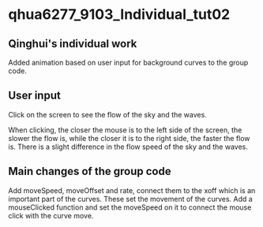 # qhua6277_9103_Individual_tut02

## **Qinghui's individual work**
Added animation based on user input for background curves to the group code.

## **User input**
Click on the screen to see the flow of the sky and the waves. 

When clicking, the closer the mouse is to the left side of the screen, the slower the flow is, while the closer it is to the right side, the faster the flow is. There is a slight difference in the flow speed of the sky and the waves.

## **Main changes of the group code**
Add moveSpeed, moveOffset and rate, connect them to the xoff which is an important part of the curves. These set the movement of the curves. Add a mouseClicked function and set the moveSpeed on it to connect the mouse click with the curve move.
